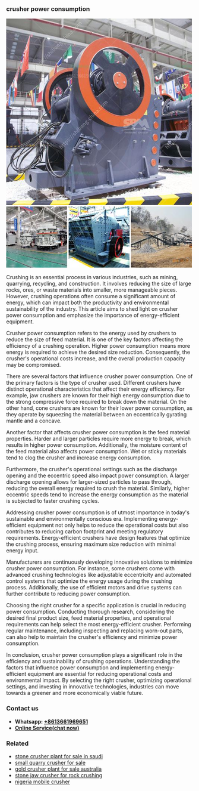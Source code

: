 <h3>crusher power consumption</h3><img src='1708497479.jpg' alt=''><p>Crushing is an essential process in various industries, such as mining, quarrying, recycling, and construction. It involves reducing the size of large rocks, ores, or waste materials into smaller, more manageable pieces. However, crushing operations often consume a significant amount of energy, which can impact both the productivity and environmental sustainability of the industry. This article aims to shed light on crusher power consumption and emphasize the importance of energy-efficient equipment.</p><p>Crusher power consumption refers to the energy used by crushers to reduce the size of feed material. It is one of the key factors affecting the efficiency of a crushing operation. Higher power consumption means more energy is required to achieve the desired size reduction. Consequently, the crusher's operational costs increase, and the overall production capacity may be compromised.</p><p>There are several factors that influence crusher power consumption. One of the primary factors is the type of crusher used. Different crushers have distinct operational characteristics that affect their energy efficiency. For example, jaw crushers are known for their high energy consumption due to the strong compressive force required to break down the material. On the other hand, cone crushers are known for their lower power consumption, as they operate by squeezing the material between an eccentrically gyrating mantle and a concave.</p><p>Another factor that affects crusher power consumption is the feed material properties. Harder and larger particles require more energy to break, which results in higher power consumption. Additionally, the moisture content of the feed material also affects power consumption. Wet or sticky materials tend to clog the crusher and increase energy consumption.</p><p>Furthermore, the crusher's operational settings such as the discharge opening and the eccentric speed also impact power consumption. A larger discharge opening allows for larger-sized particles to pass through, reducing the overall energy required to crush the material. Similarly, higher eccentric speeds tend to increase the energy consumption as the material is subjected to faster crushing cycles.</p><p>Addressing crusher power consumption is of utmost importance in today's sustainable and environmentally conscious era. Implementing energy-efficient equipment not only helps to reduce the operational costs but also contributes to reducing carbon footprint and meeting regulatory requirements. Energy-efficient crushers have design features that optimize the crushing process, ensuring maximum size reduction with minimal energy input.</p><p>Manufacturers are continuously developing innovative solutions to minimize crusher power consumption. For instance, some crushers come with advanced crushing technologies like adjustable eccentricity and automated control systems that optimize the energy usage during the crushing process. Additionally, the use of efficient motors and drive systems can further contribute to reducing power consumption.</p><p>Choosing the right crusher for a specific application is crucial in reducing power consumption. Conducting thorough research, considering the desired final product size, feed material properties, and operational requirements can help select the most energy-efficient crusher. Performing regular maintenance, including inspecting and replacing worn-out parts, can also help to maintain the crusher's efficiency and minimize power consumption.</p><p>In conclusion, crusher power consumption plays a significant role in the efficiency and sustainability of crushing operations. Understanding the factors that influence power consumption and implementing energy-efficient equipment are essential for reducing operational costs and environmental impact. By selecting the right crusher, optimizing operational settings, and investing in innovative technologies, industries can move towards a greener and more economically viable future.</p><h3>Contact us</h3><ul><li><strong>Whatsapp:&nbsp;<a href="https://wa.me/8613661969651">+8613661969651</a></strong></li><li><a href="https://swt.shibang-china.com/?git&amp;zhl&amp;crusher power consumption"><strong>Online Service(chat now)</strong></a></li></ul><h3>Related</h3><ul><li><a href='stone crusher plant for sale in saudi.md'>stone crusher plant for sale in saudi</a></li><li><a href='small quarry crusher for sale.md'>small quarry crusher for sale</a></li><li><a href='gold crusher plant for sale australia.md'>gold crusher plant for sale australia</a></li><li><a href='stone jaw crusher for rock crushing.md'>stone jaw crusher for rock crushing</a></li><li><a href='nigeria mobile crusher.md'>nigeria mobile crusher</a></li></ul>